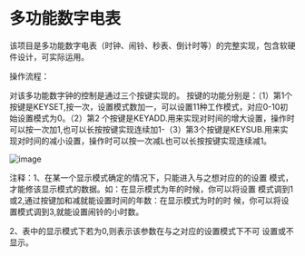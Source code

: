 # 多功能数字电表
该项目是多功能数字电表（时钟、闹铃、秒表、倒计时等）的完整实现，包含软硬件设计，可实际运用。

操作流程：

对该多功能数字钟的控制是通过三个按键实现的。 按键的功能分别是：（1）第1个按键是KEYSET,按一次，设置模式数加一，可以设置11种工作模式，对应0-10初始设置模式为0。（2）第2 个按键是KEYADD.用来实现对时间的增大设置，操作时可以按一次加1,也可以长按按键实现连续加1-（3）第3个按键是KEYSUB.用来实现对时间的减小设置，操作时可以按一次减L也可以长按按键实现连续减1。

![image](https://github.com/duanwei99/Multifunctional-Digital-Meter/blob/master/img/Detailed%20diagram.png)

注释：1、在某一个显示模式确定的情况下，只能进入与之想对应的的设置 模式，才能修该显示模式的数据。如：在显示模式为年的时候，你可以将设置 模式调到1或2,通过按键加和减就能设置时间的年数：在显示模式为时的时 候，你可以将设置模式调到3,就能设置闹铃的小时数。

2、表中的显示模式下若为0,则表示该参数在与之对应的设置模式下不可 设置或不显示。

